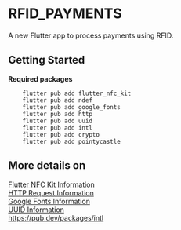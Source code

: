 # RFID_PAYMENTS

A new Flutter app to process payments using RFID.

## Getting Started

**Required packages**
```
    flutter pub add flutter_nfc_kit
    flutter pub add ndef
    flutter pub add google_fonts
    flutter pub add http
    flutter pub add uuid
    flutter pub add intl
    flutter pub add crypto
    flutter pub add pointycastle
```

<h2>More details on </h2>

[Flutter NFC Kit Information](https://pub.dev/packages/flutter_nfc_kit/example)<br>
[HTTP Request Information](https://pub.dev/packages/http/example)<br>
[Google Fonts Information](https://pub.dev/packages/google_fonts/example)<br>
[UUID Information](https://pub.dev/packages/uuid/example)<br>
https://pub.dev/packages/intl

